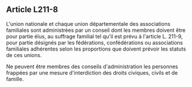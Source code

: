 ## Article L211-8

L'union nationale et chaque union départementale des associations familiales sont administrées par un
conseil dont les membres doivent être pour partie élus, au suffrage familial tel qu'il est prévu à l'article L.
211-9, pour partie désignés par les fédérations, confédérations ou associations familiales adhérentes selon les
proportions que doivent prévoir les statuts de ces unions.

Ne peuvent être membres des conseils d'administration les personnes frappées par une mesure d'interdiction
des droits civiques, civils et de famille.

